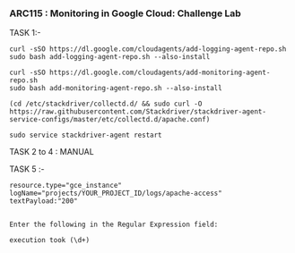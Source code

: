 ### ARC115 :  Monitoring in Google Cloud: Challenge Lab 


TASK 1:- 

```
curl -sSO https://dl.google.com/cloudagents/add-logging-agent-repo.sh
sudo bash add-logging-agent-repo.sh --also-install

curl -sSO https://dl.google.com/cloudagents/add-monitoring-agent-repo.sh
sudo bash add-monitoring-agent-repo.sh --also-install

(cd /etc/stackdriver/collectd.d/ && sudo curl -O https://raw.githubusercontent.com/Stackdriver/stackdriver-agent-service-configs/master/etc/collectd.d/apache.conf)

sudo service stackdriver-agent restart

```

TASK 2 to 4 : MANUAL

TASK 5 :-  

```
resource.type="gce_instance"
logName="projects/YOUR_PROJECT_ID/logs/apache-access"
textPayload:"200"


Enter the following in the Regular Expression field:

execution took (\d+)

```




